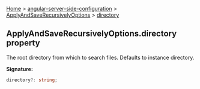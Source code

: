 [Home](./index) &gt; [angular-server-side-configuration](./angular-server-side-configuration.md) &gt; [ApplyAndSaveRecursivelyOptions](./angular-server-side-configuration.applyandsaverecursivelyoptions.md) &gt; [directory](./angular-server-side-configuration.applyandsaverecursivelyoptions.directory.md)

## ApplyAndSaveRecursivelyOptions.directory property

The root directory from which to search files. Defaults to instance directory.

<b>Signature:</b>

```typescript
directory?: string;
```
